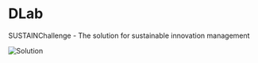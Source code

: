 # DLab
SUSTAINChallenge - The solution for sustainable innovation management

![Solution](https://user-images.githubusercontent.com/103988994/235095351-6e77824a-875e-4553-b16f-627396081c7b.png)

